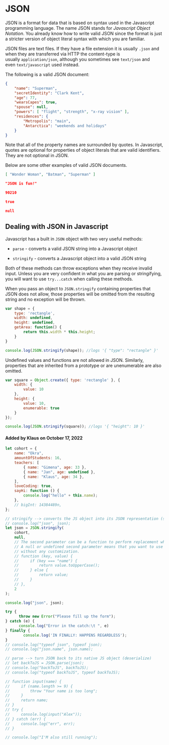 # JSON

JSON is a format for data that is based on syntax used in the Javascript programming language. The name JSON stands for _Javascript Object Notation_. You already know how to write valid JSON since the format is just a stricter version of object literal syntax with which you are familiar.

JSON files are text files. If they have a file extension it is usually `.json` and when they are transferred via HTTP the content-type is usually `application/json`, although you sometimes see `text/json` and even `text/javascript` used instead.

The following is a valid JSON document:

```json
{
    "name": "Superman",
    "secretIdentity": "Clark Kent",
    "age": 77,
    "wearsCapes": true,
    "spouse": null,
    "powers": [ "flight", "strength", "x-ray vision" ],
    "residences": {
        "Metropolis": "main",
        "Antarctica": "weekends and holidays"
    }
}
```

Note that all of the property names are surrounded by quotes. In Javascript, quotes are optional for properties of object literals that are valid identifiers. They are not optional in JSON.

Below are some other examples of valid JSON documents.

```json
[ "Wonder Woman", "Batman", "Superman" ]
```

```json
"JSON is fun!"
```

```json
90210
```

```json
true
```

```json
null
```

## Dealing with JSON in Javascript

Javascript has a built in `JSON` object with two very useful methods:

-   `parse` - converts a valid JSON string into a Javascript object
    
-   `stringify` - converts a Javascript object into a valid JSON string
    

Both of these methods can throw exceptions when they receive invalid input. Unless you are very confident in what you are parsing or stringifying, you will want to use `try...catch` when calling these methods.

When you pass an object to `JSON.stringify` containing properties that JSON does not allow, those properties will be omitted from the resulting string and no exception will be thrown.

```js
var shape = {
    type: 'rectangle',
    width: undefined,
    height: undefined,
    getArea: function() {
        return this.width * this.height;
    }
}

console.log(JSON.stringify(shape)); //logs '{ "type": "rectangle" }'
```

Undefined values and functions are not allowed in JSON. Similarly, properties that are inherited from a prototype or are unenumerable are also omitted.

```js
var square = Object.create({ type: 'rectangle' }, {
    width: {
        value: 10
    },
    height: {
        value: 10,
        enumerable: true
    }
});

console.log(JSON.stringify(square)); //logs '{ "height": 10 }'
```

#### Added by **Klaus** on October 17, 2022

```js
let cohort = {
    name: "Okra",
    amountOfStudents: 16,
    teachers: [
        { name: "Gimena", age: 33 },
        { name: "Jan", age: undefined },
        { name: "Klaus", age: 34 },
    ],
    loveCoding: true,
    sayHi: function () {
        console.log("hello" + this.name);
    },
    // bigInt: 14384489n,
};

// stringify --> converts the JS object into its JSON representation (serializing)
// console.log("json", json);
let json = JSON.stringify(
    cohort,
    null,
    // The second parameter can be a function to perform replacement while stringifying.
    // A null or undefined second parameter means that you want to use standard stringification,
    // without any customization.
    // function (key, value) {
    //     if (key === "name") {
    //         return value.toUpperCase();
    //     } else {
    //         return value;
    //     }
    // },
    2
);

console.log("json", json);

try {
      throw new Error("Please fill up the form");
} catch (e) {
      console.log("Error in the catch:\t ", e)
} finally {
        console.log('IN FINALLY: HAPPENS REGARDLESS');
}
// console.log("typeof json", typeof json);
// console.log("json.name", json.name);

// parse --> turn JSON back to its native JS object (deserialize)
// let backToJS = JSON.parse(json);
// console.log("backToJS", backToJS);
// console.log("typeof backToJS", typeof backToJS);

// function input(name) {
//     if (name.length >= 9) {
//         throw "Your name is too long";
//     }
//     return name;
// }
// try {
//     console.log(input("Alex"));
// } catch (err) {
//     console.log("err", err);
// }

// console.log("I'M also still running");
```